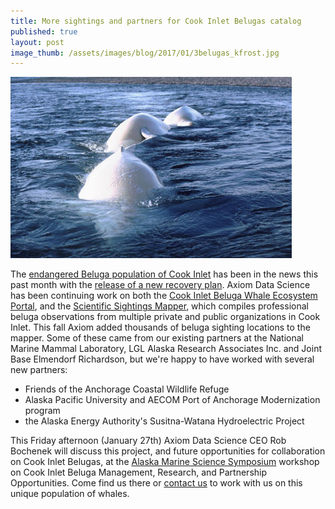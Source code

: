 ```yaml
---
title: More sightings and partners for Cook Inlet Belugas catalog
published: true
layout: post
image_thumb: /assets/images/blog/2017/01/3belugas_kfrost.jpg
---
```

<img src="/assets/images/blog/2017/01/3belugas_kfrost.jpg" class="img-responsive pull-right" />

The [endangered Beluga population of Cook Inlet](https://alaskafisheries.noaa.gov/pr/ci-belugas) has been in the news this past month with the [release of a new recovery plan](https://www.adn.com/alaska-news/wildlife/2017/01/04/recovery-plan-for-endangered-belugas-focuses-on-biggest-threats-to-dwindling-population/). Axiom Data Science has been continuing work on both the [Cook Inlet Beluga Whale Ecosystem Portal](http://portal.aoos.org/?portal_id=58#), and the [Scientific Sightings Mapper](http://portal.aoos.org/?portal_id=58#module-metadata/7972057a-bc66-11e3-bca9-00219bfe5678/8a3f96a4-8f7c-11e3-b524-00219bfe5678), which compiles professional beluga observations from multiple private and public organizations in Cook Inlet. This fall Axiom added thousands of beluga sighting locations to the mapper. Some of these came from our existing partners at the National Marine Mammal Laboratory, LGL Alaska Research Associates Inc. and Joint Base Elmendorf Richardson, but we're happy to have worked with several new partners:

- Friends of the Anchorage Coastal Wildlife Refuge
- Alaska Pacific University and AECOM Port of Anchorage Modernization program
-  the Alaska Energy Authority's Susitna-Watana Hydroelectric Project

This Friday afternoon (January 27th) Axiom Data Science CEO Rob Bochenek will discuss this project, and future opportunities for collaboration on Cook Inlet Belugas, at the [Alaska Marine Science Symposium](http://amss.nprb.org/) workshop on Cook Inlet Beluga Management, Research, and Partnership Opportunities. Come find us there or [contact us](http://www.axiomdatascience.com/contact/) to work with us on this unique population of whales.
